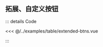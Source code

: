## 拓展、自定义按钮

<ClientOnly>

<ExtendedBtns></ExtendedBtns>
</ClientOnly>

::: details Code

<<< @/../examples/table/extended-btns.vue

:::
